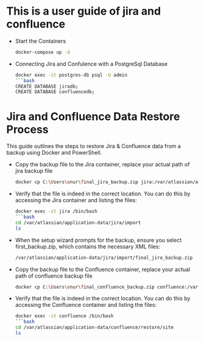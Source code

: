 # This is a user guide of jira and confluence

- Start the Containers
  ```bash
  docker-compose up -d

- Connecting Jira and Confulence with a PostgreSql Database

  ```bash
  docker exec -it postgres-db psql -U admin
  ```bash
  CREATE DATABASE jiradb;
  CREATE DATABASE confluencedb;

# Jira and Confluence Data Restore Process

This guide outlines the steps to restore Jira & Confluence data from a backup using Docker and PowerShell.

- Copy the backup file to the Jira container, replace your actual path of jira backup file

  ```bash
  docker cp C:\Users\onur\final_jira_backup.zip jira:/var/atlassian/application-data/jira/import

- Verify that the file is indeed in the correct location. You can do this by accessing the Jira container and listing the files:

  ```bash
  docker exec -it jira /bin/bash
  ```bash
  cd /var/atlassian/application-data/jira/import
  ls

- When the setup wizard prompts for the backup, ensure you select first_backup.zip, which contains the necessary XML files:

  ```bash
  /var/atlassian/application-data/jira/import/final_jira_backup.zip

- Copy the backup file to the Confluence container, replace your actual path of confluence backup file

  ```bash
  docker cp C:\Users\onur\final_confluence_backup.zip confluence:/var/atlassian/application-data/confluence/restore/site

- Verify that the file is indeed in the correct location. You can do this by accessing the Confluence container and listing the files:

  ```bash
  docker exec -it confluence /bin/bash
  ```bash
  cd /var/atlassian/application-data/confluence/restore/site
  ls
